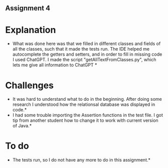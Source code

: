 ## Assignment 4

# Explanation
* What was done here was that we filled in different classes and fields of all the classes, such that it made the tests run. The IDE helped me autocomplete the getters and setters, and in order to fill in missing code I used ChatGPT. I made the script "getAllTextFromClasses.py", which lets me give all information to ChatGPT *

# Challenges
* It was hard to understand what to do in the beginning. After doing some research I understood how the relationsal database was displayed in code.*
* I had some trouble importing the Assertion functions in the test file. I got tip from another student how to change it to work with current version of Java.* 

# To do 
* The tests run, so I do not have any more to do in this assignment.*